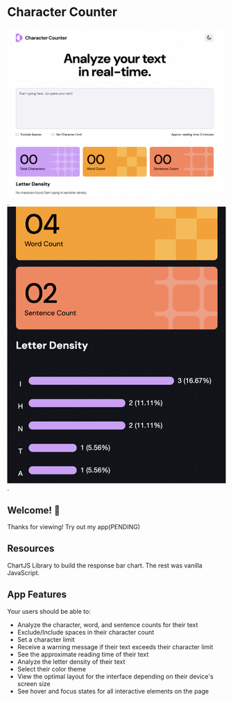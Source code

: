 # Character Counter

![Character Counter Desktop](./assets/images/preview1.png).
![Character Counter Mobile (Dark Mode)](./assets/images/preview2.png).

## Welcome! 👋

Thanks for viewing! Try out my app(PENDING)

## Resources

ChartJS Library to build the response bar chart. The rest was vanilla JavaScript.

## App Features

Your users should be able to:

- Analyze the character, word, and sentence counts for their text
- Exclude/Include spaces in their character count
- Set a character limit
- Receive a warning message if their text exceeds their character limit
- See the approximate reading time of their text
- Analyze the letter density of their text
- Select their color theme
- View the optimal layout for the interface depending on their device's screen size
- See hover and focus states for all interactive elements on the page
